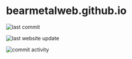 # bearmetalweb.github.io

![last commit](https://img.shields.io/github/last-commit/BearMetalWeb/BearMetalWeb.github.io?style=for-the-badge&label=last%20commit%3A)

![last website update](https://img.shields.io/github/last-commit/BearMetalWeb/BearMetalWeb.github.io/gh-page?style=for-the-badge&label=last%20website%20update%3A)

![commit activity](https://img.shields.io/github/commit-activity/w/BearMetalWeb/BearMetalWeb.github.io?style=for-the-badge&label=commit%20activity%3A%20)
